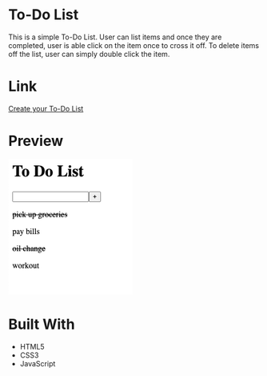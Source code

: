 # To-Do List
This is a simple To-Do List. User can list items and once they are completed, user is able click on the item once to cross it off. To delete items off the list, user can simply double click the item.

# Link
[Create your To-Do List](https://trivera777.github.io/ToDoList/)

# Preview 
![Screen Shot](./assets/todolist2.png) 

# Built With
- HTML5
- CSS3
- JavaScript